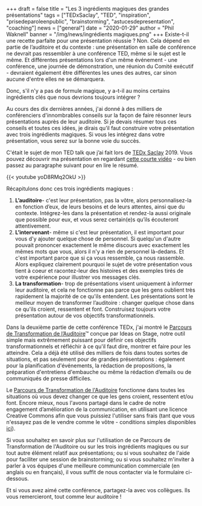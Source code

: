 +++
draft = false
title = "Les 3 ingrédients magiques des grandes présentations"
tags = ["TEDxSaclay", "TED", "inspiration", "prisedeparoleenpublic", "brainstorming", "astucesdepresentation", "coaching"]
news = ["general"]
date = "2020-01-29"
author = "Phil Waknell"
banner = "/img/news/ingrédients magiques.png"
+++
Existe-t-il une recette parfaite pour une présentation réussie ? Non. Cela dépend en partie de l’auditoire et du contexte : une présentation en salle de conférence ne devrait pas ressembler à une conférence TED, même si le sujet est le même. Et différentes présentations lors d'un même événement - une conférence, une journée de démonstration, une réunion du Comité exécutif - devraient également être différentes les unes des autres, car sinon aucune d'entre elles ne se démarquera.

Donc, s'il n'y a pas de formule magique, y a-t-il au moins certains ingrédients clés que nous devrions toujours intégrer ?

Au cours des dix dernières années, j'ai donné à des milliers de conférenciers d'innombrables conseils sur la façon de faire résonner leurs présentations auprès de leur auditoire. Si je devais résumer tous ces conseils et toutes ces idées, je dirais qu’il faut construire votre présentation avec trois ingrédients magiques. Si vous les intégrez dans votre présentation, vous serez sur la bonne voie du succès.

C'était le sujet de mon TED talk que j’ai fait lors de [TEDx Saclay](https://tedxsaclay.com/) 2019. Vous pouvez découvrir ma présentation en regardant [cette courte vidéo](https://www.youtube.com/watch?v=yoD8RMq2OkU) - ou bien passez au paragraphe suivant pour en lire le résumé.

{{< youtube yoD8RMq2OkU >}}

Récapitulons donc ces trois ingrédients magiques :

1. **L’auditoire**- c'est leur présentation, pas la vôtre, alors personnalisez-la en fonction d’eux, de leurs besoins et de leurs attentes, ainsi que du contexte. Intégrez-les dans la présentation et rendez-la aussi originale que possible pour eux, et vous serez certain(e)s qu’ils écouteront attentivement.
2. **L’intervenant**- même si c'est leur présentation, il est important pour vous d'y ajouter quelque chose de personnel. Si quelqu'un d'autre pouvait prononcer exactement le même discours avec exactement les mêmes mots que vous, alors il n'y a rien de personnel là-dedans. Et c'est important parce que si ça vous ressemble, ça nous rassemble. Alors expliquez clairement pourquoi le sujet de votre présentation vous tient à coeur et racontez-leur des histoires et des exemples tirés de votre expérience pour illustrer vos messages clés.
3. **La transformation**- trop de présentations visent uniquement à informer leur auditoire, et cela ne fonctionne pas parce que les gens oublient très rapidement la majorité de ce qu'ils entendent. Les présentations sont le meilleur moyen de transformer l’auditoire : changer quelque chose dans ce qu'ils croient, ressentent et font. Construisez toujours votre présentation autour de vos objectifs transformationnels.

Dans la deuxième partie de cette conférence TEDx, j'ai montré le [Parcours de Transformation de l’Auditoire](https://www.ideasonstage.fr/parcours-transformation-auditoire/)™ conçue par Ideas on Stage, notre outil simple mais extrêmement puissant pour définir ces objectifs transformationnels et réfléchir à ce qu'il faut dire, montrer et faire pour les atteindre. Cela a déjà été utilisé des milliers de fois dans toutes sortes de situations, et pas seulement pour de grandes présentations : également pour la planification d'événements, la rédaction de propositions, la préparation d'entretiens d'embauche ou même la rédaction d’emails ou de communiqués de presse difficiles.

Le [Parcours de Transformation de l'Auditoire](https://www.ideasonstage.fr/parcours-transformation-auditoire/) fonctionne dans toutes les situations où vous devez changer ce que les gens croient, ressentent et/ou font. Encore mieux, nous l'avons partagé dans le cadre de notre engagement d’amélioration de la communication, en utilisant une licence Creative Commons afin que vous puissiez l'utiliser sans frais (tant que vous n'essayez pas de le vendre comme le vôtre - conditions simples disponibles [ici](https://www.ideasonstage.fr/parcours-transformation-auditoire/)).

Si vous souhaitez en savoir plus sur l'utilisation de ce Parcours de Transformation de l'Auditoire ou sur les trois ingrédients magiques ou sur tout autre élément relatif aux présentations; ou si vous souhaitez de l'aide pour faciliter une session de brainstorming; ou si vous souhaitez m'inviter à parler à vos équipes d'une meilleure communication commerciale (en anglais ou en français), il vous suffit de nous contacter via le formulaire ci-dessous.

Et si vous avez aimé cette conférence, partagez-la avec vos collègues. Ils vous remercieront, tout comme leur auditoire !
